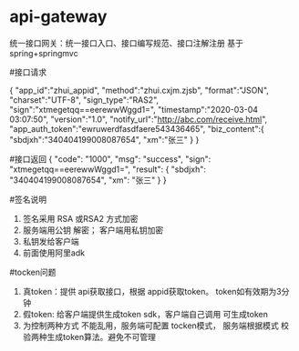# api-gateway
统一接口网关：统一接口入口、接口编写规范、接口注解注册  基于spring+springmvc


#接口请求

{
   "app_id":"zhui_appid",
   "method":"zhui.cxjm.zjsb",
   "format":"JSON",
   "charset":"UTF-8",
   "sign_type":"RAS2",
   "sign":"xtmegetqq==eerewwWggd1=",
   "timestamp":"2020-03-04 03:07:50",
   "version":"1.0",
   "notify_url":"http://abc.com/receive.html",
   "app_auth_token":"ewruwerdfasdfaere543436465",
   "biz_content":{
      "sbdjxh":"340404199008087654",
      "xm":"张三"
   }
}

#接口返回
{
    "code": "1000",
    "msg": "success",
    "sign": "xtmegetqq==eerewwWggd1=",
    "result": {
        "sbdjxh": "340404199008087654",
        "xm": "张三"
    }
}


#签名说明
1. 签名采用 RSA 或RSA2 方式加密
2. 服务端用公钥 解密； 客户端用私钥加密
3. 私钥发给客户端
4. 前面使用阿里adk

#tocken问题
1. 真token：提供 api获取接口，根据 appid获取token。  token如有效期为3分钟
2. 假token: 给客户端提供生成token sdk，客户端自己调用 可生成token
3. 为控制两种方式 不能乱用，服务端可配置  tocken模式， 服务端根据模式  校验两种生成token算法。避免不可管理
